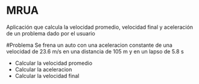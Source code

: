 # MRUA
Aplicación que calcula la velocidad promedio, velocidad final y aceleración de un problema dado por el usuario

#Problema 
Se frena un auto con una aceleracion constante de una velocidad de 23.6 m/s en una distancia de 105 m y en un lapso de 5.8 s 
* Calcular la velocidad promedio
* Calcular la aceleracion
* Calcular la velocidad final
